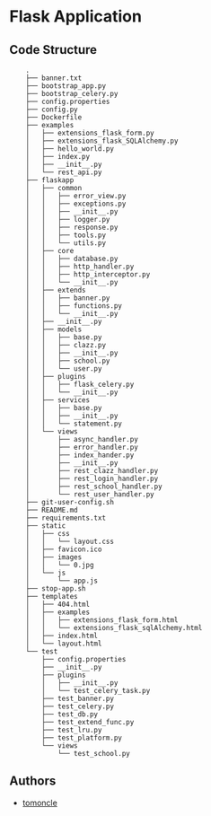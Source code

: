 # Flask Application

## Code Structure

        .
        ├── banner.txt
        ├── bootstrap_app.py
        ├── bootstrap_celery.py
        ├── config.properties
        ├── config.py
        ├── Dockerfile
        ├── examples
        │   ├── extensions_flask_form.py
        │   ├── extensions_flask_SQLAlchemy.py
        │   ├── hello_world.py
        │   ├── index.py
        │   ├── __init__.py
        │   └── rest_api.py
        ├── flaskapp
        │   ├── common
        │   │   ├── error_view.py
        │   │   ├── exceptions.py
        │   │   ├── __init__.py
        │   │   ├── logger.py
        │   │   ├── response.py
        │   │   ├── tools.py
        │   │   └── utils.py
        │   ├── core
        │   │   ├── database.py
        │   │   ├── http_handler.py
        │   │   ├── http_interceptor.py
        │   │   └── __init__.py
        │   ├── extends
        │   │   ├── banner.py
        │   │   ├── functions.py
        │   │   └── __init__.py
        │   ├── __init__.py
        │   ├── models
        │   │   ├── base.py
        │   │   ├── clazz.py
        │   │   ├── __init__.py
        │   │   ├── school.py
        │   │   └── user.py
        │   ├── plugins
        │   │   ├── flask_celery.py
        │   │   └── __init__.py
        │   ├── services
        │   │   ├── base.py
        │   │   ├── __init__.py
        │   │   └── statement.py
        │   └── views
        │       ├── async_handler.py
        │       ├── error_handler.py
        │       ├── index_hander.py
        │       ├── __init__.py
        │       ├── rest_clazz_handler.py
        │       ├── rest_login_handler.py
        │       ├── rest_school_handler.py
        │       └── rest_user_handler.py
        ├── git-user-config.sh
        ├── README.md
        ├── requirements.txt
        ├── static
        │   ├── css
        │   │   └── layout.css
        │   ├── favicon.ico
        │   ├── images
        │   │   └── 0.jpg
        │   └── js
        │       └── app.js
        ├── stop-app.sh
        ├── templates
        │   ├── 404.html
        │   ├── examples
        │   │   ├── extensions_flask_form.html
        │   │   └── extensions_flask_sqlAlchemy.html
        │   ├── index.html
        │   └── layout.html
        └── test
            ├── config.properties
            ├── __init__.py
            ├── plugins
            │   ├── __init__.py
            │   └── test_celery_task.py
            ├── test_banner.py
            ├── test_celery.py
            ├── test_db.py
            ├── test_extend_func.py
            ├── test_lru.py
            ├── test_platform.py
            └── views
                └── test_school.py


## Authors
* [tomoncle](https://gitlab.com/tomoncle)